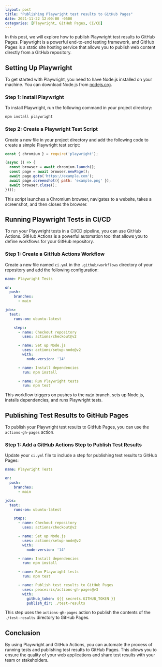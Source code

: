 ```yaml
---
layout: post
title: "Publishing Playwright test results to GitHub Pages"
date: 2021-11-22 12:00:00 -0500
categories: [Playwright, GitHub Pages, CI/CD]
---
```


In this post, we will explore how to publish Playwright test results to GitHub Pages. Playwright is a powerful end-to-end testing framework, and GitHub Pages is a static site hosting service that allows you to publish web content directly from a GitHub repository.

## Setting Up Playwright

To get started with Playwright, you need to have Node.js installed on your machine. You can download Node.js from [nodejs.org](https://nodejs.org/).

### Step 1: Install Playwright

To install Playwright, run the following command in your project directory:

```sh
npm install playwright
```

### Step 2: Create a Playwright Test Script

Create a new file in your project directory and add the following code to create a simple Playwright test script:

```js
const { chromium } = require('playwright');

(async () => {
  const browser = await chromium.launch();
  const page = await browser.newPage();
  await page.goto('https://example.com');
  await page.screenshot({ path: 'example.png' });
  await browser.close();
})();
```

This script launches a Chromium browser, navigates to a website, takes a screenshot, and then closes the browser.

## Running Playwright Tests in CI/CD

To run your Playwright tests in a CI/CD pipeline, you can use GitHub Actions. GitHub Actions is a powerful automation tool that allows you to define workflows for your GitHub repository.

### Step 1: Create a GitHub Actions Workflow

Create a new file named `ci.yml` in the `.github/workflows` directory of your repository and add the following configuration:

```yaml
name: Playwright Tests

on:
  push:
    branches:
      - main

jobs:
  test:
    runs-on: ubuntu-latest

    steps:
      - name: Checkout repository
        uses: actions/checkout@v2

      - name: Set up Node.js
        uses: actions/setup-node@v2
        with:
          node-version: '14'

      - name: Install dependencies
        run: npm install

      - name: Run Playwright tests
        run: npm test
```

This workflow triggers on pushes to the `main` branch, sets up Node.js, installs dependencies, and runs Playwright tests.

## Publishing Test Results to GitHub Pages

To publish your Playwright test results to GitHub Pages, you can use the `actions-gh-pages` action.

### Step 1: Add a GitHub Actions Step to Publish Test Results

Update your `ci.yml` file to include a step for publishing test results to GitHub Pages:

```yaml
name: Playwright Tests

on:
  push:
    branches:
      - main

jobs:
  test:
    runs-on: ubuntu-latest

    steps:
      - name: Checkout repository
        uses: actions/checkout@v2

      - name: Set up Node.js
        uses: actions/setup-node@v2
        with:
          node-version: '14'

      - name: Install dependencies
        run: npm install

      - name: Run Playwright tests
        run: npm test

      - name: Publish test results to GitHub Pages
        uses: peaceiris/actions-gh-pages@v3
        with:
          github_token: ${{ secrets.GITHUB_TOKEN }}
          publish_dir: ./test-results
```

This step uses the `actions-gh-pages` action to publish the contents of the `./test-results` directory to GitHub Pages.

## Conclusion

By using Playwright and GitHub Actions, you can automate the process of running tests and publishing test results to GitHub Pages. This allows you to ensure the quality of your web applications and share test results with your team or stakeholders.
